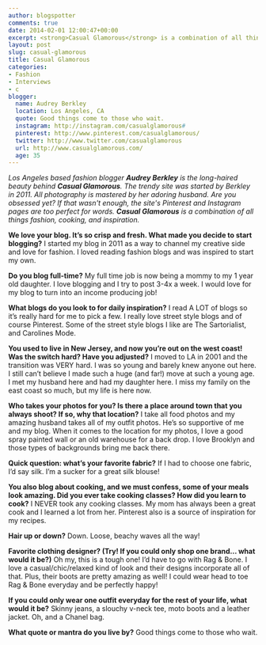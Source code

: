 ```yaml
---
author: blogspotter
comments: true
date: 2014-02-01 12:00:47+00:00
excerpt: <strong>Casual Glamorous</strong> is a combination of all things fashion, cooking, and inspiration.
layout: post
slug: casual-glamorous
title: Casual Glamorous
categories:
- Fashion
- Interviews
- c
blogger:
  name: Audrey Berkley
  location: Los Angeles, CA
  quote: Good things come to those who wait.
  instagram: http://instagram.com/casualglamorous#
  pinterest: http://www.pinterest.com/casualglamorous/
  twitter: http://www.twitter.com/casualglamorous
  url: http://www.casualglamorous.com/
  age: 35
---
```


_Los Angeles based fashion blogger **Audrey Berkley** is the long-haired beauty behind **Casual Glamorous**. The trendy site was started by Berkley in 2011. All photography is mastered by her adoring husband. Are you obsessed yet? If that wasn't enough, the site's Pinterest and Instagram pages are too perfect for words. **Casual Glamorous** is a combination of all things fashion, cooking, and inspiration._

**We love your blog. It’s so crisp and fresh. What made you decide to start blogging?** I started my blog in 2011 as a way to channel my creative side and love for fashion. I loved reading fashion blogs and was inspired to start my own.

**Do you blog full-time?** My full time job is now being a mommy to my 1 year old daughter. I love blogging and I try to post 3-4x a week. I would love for my blog to turn into an income producing job!

**What blogs do you look to for daily inspiration?** I read A LOT of blogs so it’s really hard for me to pick a few. I really love street style blogs and of course Pinterest. Some of the street style blogs I like are The Sartorialist, and Carolines Mode.

**You used to live in New Jersey, and now you’re out on the west coast! Was the switch hard? Have you adjusted?** I moved to LA in 2001 and the transition was VERY hard. I was so young and barely knew anyone out here. I still can’t believe I made such a huge (and far!) move at such a young age. I met my husband here and had my daughter here. I miss my family on the east coast so much, but my life is here now.

**Who takes your photos for you? Is there a place around town that you always shoot? If so, why that location?** I take all food photos and my amazing husband takes all of my outfit photos. He’s so supportive of me and my blog. When it comes to the location for my photos, I love a good spray painted wall or an old warehouse for a back drop. I love Brooklyn and those types of backgrounds bring me back there.

**Quick question: what’s your favorite fabric?** If I had to choose one fabric, I’d say silk. I’m a sucker for a great silk blouse!

**You also blog about cooking, and we must confess, some of your meals look amazing. Did you ever take cooking classes? How did you learn to cook?** I NEVER took any cooking classes. My mom has always been a great cook and I learned a lot from her. Pinterest also is a source of inspiration for my recipes.

**Hair up or down?** Down. Loose, beachy waves all the way!

**Favorite clothing designer? (Try! If you could only shop one brand… what would it be?)** Oh my, this is a tough one! I’d have to go with Rag & Bone. I love a casual/chic/relaxed kind of look and their designs incorporate all of that. Plus, their boots are pretty amazing as well! I could wear head to toe Rag & Bone everyday and be perfectly happy!

**If you could only wear one outfit everyday for the rest of your life, what would it be?** Skinny jeans, a slouchy v-neck tee, moto boots and a leather jacket. Oh, and a Chanel bag.

**What quote or mantra do you live by?** Good things come to those who wait.
